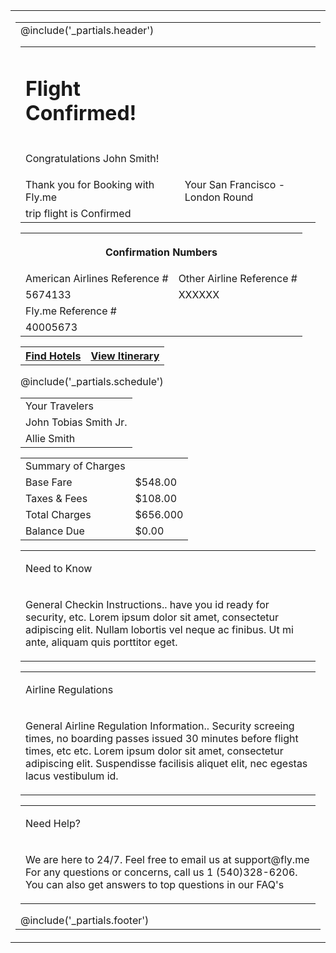<table class="wrapper w-full bg-grey-light all-font-sans" cellpadding="0" cellspacing="0" lang="{{ $page->language ?? 'en' }}" role="presentation">
  <tr>
    <td class="sm-w-full py-48" align="center">
      <table class="w-600 sm-w-full" cellpadding="0" cellspacing="0" role="presentation">
        <tr>
          <td align="left" class="px-24">
            @include('_partials.header')
            <table class="w-full bg-white rounded-sm shadow" cellpadding="0" cellspacing="0" role="presentation">
            	<tr>
            		<td class="pl-16 all-py-8">
	            		<h1 class="text-primary"> Flight Confirmed!</h1>
	            	</td>
            	</tr>
            	<tr>
            		<td class="pl-16 text-grey-darkest">
	            		<p class="m-0 text-left text-sm font-semibold"> Congratulations John Smith! </p>
	            	</td>
            	</tr>
            	<tr>
            		<td class="pl-16 pt-16">
	            		<span class="text-primary text-base font-semibold"> Thank you for Booking with Fly.me </span>
	            	</td>
	            	<td class="pr-16 pt-16 grey-color">
	            		<span> Your San Francisco - London Round</span>
	            	</td>
	            </tr>
	            <tr>
	            	<td class="pb-20 pl-16 pt-4 grey-color">
	            		<span> trip flight is Confirmed </span>
	            	</td>
            	</tr>
            </table>
            <table class="w-full pb-24 bg-white confirmation_numbers" cellpadding="0" cellspacing="0" role="presentation">
              <tbody class="grey_wrapper_table">
                <tr>
                  <th COLSPAN=2 class="pl-12">
                    <p class="text-primary text-left text-base font-semibold"> Confirmation Numbers </p>
                  </th>
                </tr>
                <tr>
                  <td>
                    <span class="pl-16 m-0 text-sm font-semibold text-grey-darkest"> American Airlines Reference # </span>
                  </td>
                  <td>
                    <span class="pr-16 m-0 text-sm font-semibold text-grey-darkest"> Other Airline Reference #</span>
                  </td>
                </tr>
                <tr>
                  <td class="pl-16 pt-8">
                    <span class="text-primary m-0 text-base"> 5674133</span>
                  </td>
                  <td class="pt-8 pr-16">
                    <span class="pr-16 m-0 text-primary m-0 text-base"> XXXXXX </span>
                  </td>
                </tr>
                <tr>
                  <td class="pl-16 pt-16 text-grey-darkest">
                    <span class="pr-8 m-0 text-sm font-semibold"> Fly.me Reference #</span>
                  </td>
                </tr>
                <tr>
                  <td class="pl-16 pt-8 pb-16">
                    <span class="text-primary">40005673</span>
                  </td>
                </tr>
              </tbody>
            </table>
            <table class="w-full bg-white" cellpadding="0" cellspacing="0" role="presentation">
              <tr>
                <th class="bg-blue all-hover-bg-blue-dark rounded-full" style="mso-padding-alt: 7px 64px 14px;">
                  <a href="#" class="text-white inline-block text-base leading-full py-14 px-48 no-underline">Find Hotels</a>
                </th>
                <th class="bg-white all-hover-bg-white border-2 border-blue rounded-full" style="mso-padding-alt: 7px 64px 14px;">
                  <a href="#" class="text-blue inline-block text-base leading-full py-14 px-48 no-underline">View Itinerary</a>
                </th>
              </tr>
            </table>
            <!-- Buttons Ended -->
            @include('_partials.schedule')
            <!-- Your Traverler Started -->
            <table class="w-full bg-white confirmation_numbers pt-32" cellpadding="0" cellspacing="0" role="presentation">
              <tbody class="grey_wrapper_table">
                <tr>
                  <td class="pt-12 pl-16 h-20 text-left text-xl text-primary"> Your Travelers </td>
                </tr>
                <tr>
                  <td class="pt-12 pl-16 grey-color"> <span>John Tobias Smith Jr.</span></td>
                </tr>
                <tr>
                  <td class="pt-12 pb-16 pl-16 grey-color"> <span>Allie Smith</span> </td>
                </tr>
              </tbody>
            </table>
            <!-- Your Traverler Ended -->
            <!-- Summary of Charges Started -->
            <table class="w-full bg-white confirmation_numbers pt-32" cellpadding="0" cellspacing="0" role="presentation">
              <tbody class="grey_wrapper_table">
                <tr>
                  <td class="pt-12 pb-12 pl-16 m-0 leading-20 h-20 text-left text-xl text-primary"> Summary of Charges </td>
                </tr>
                <tr class="flex justify-between">
                  <td>
                    <span class="pl-16 m-0 h-14 text-left text-sm grey-color">Base Fare</span>
                  </td>
                  <td>
                    <span class="m-0 pr-16 h-14 text-right text-sm grey-color">$548.00</span>
                  </td>
                </tr>
                <tr class="pl-16 flex justify-between">
                  <td>
                    <span class="m-0 h-14 text-left text-sm grey-color">Taxes & Fees</span>
                  </td>
                  <td>
                    <span class="m-0 h-14 pr-16 text-right text-sm grey-color">$108.00</span>
                  </td>
                </tr>
                <tr class="pl-16 flex justify-between pt-20">
                  <td>
                    <span class="m-0 h-14 text-left text-sm font-bold grey-color">Total Charges</span>
                  </td>
                  <td> <span class="m-0 h-14 pr-16 text-right font-bold text-sm grey-color">$656.000</span></td>
                </tr>
                <tr class="pl-16 mb-16 flex justify-between">
                  <td> <span class="m-0 h-14 font-bold text-left text-sm grey-color">Balance Due</span></td>
                  <td> <span class="m-0 h-14 pr-16 font-bold text-right text-sm grey-color">$0.00</span> </td>
                </tr>
              </tbody>
            </table>
            <!-- Summary of Charges Ended -->
            <table class="w-full pt-24 bg-white rounded-sm shadow" cellpadding="0" cellspacing="0" role="presentation">
            	<tr>
            		<td class="pl-32 m-0">
	            		<p class="text-lg font-bold text-primary mb-0"> Need to Know</p>
	            	</td>
            	</tr>
            	<tr>
            		<td class="pl-32 pr-32 grey-color">
	            		<p class="text-left text-base all-text-justify leading-20"> General Checkin Instructions.. have you id ready for security, etc. Lorem ipsum dolor sit amet, consectetur adipiscing elit. Nullam lobortis vel neque ac finibus. Ut mi ante, aliquam quis porttitor eget.</p>
	            	</td>
            	</tr>
            </table>
            <table class="w-full pt-12 bg-white rounded-sm shadow" cellpadding="0" cellspacing="0" role="presentation">
            	<tr>
            		<td class="pl-32 m-0">
	            		<p class="text-lg font-bold text-primary mb-0"> Airline Regulations</p>
	            	</td>
            	</tr>
            	<tr>
            		<td class="pl-32 pr-32 grey-color">
	            		<p class="text-left text-base all-text-justify leading-20"> General Airline Regulation Information.. Security screeing times, no boarding passes issued 30 minutes before flight times, etc etc. Lorem ipsum dolor sit amet, consectetur adipiscing elit. Suspendisse facilisis aliquet elit, nec egestas lacus vestibulum id.</p>
	            	</td>
            	</tr>
            </table>
            <table class="w-full pb-20 bg-white rounded-sm shadow" cellpadding="0" cellspacing="0" role="presentation">
              <tr>
                <td class="pl-32">
                  <p class="text-primary text-lg font-bold mb-0"> Need Help? </p>
                </td>
              </tr>
              <tr>
                <td class="pl-32 pr-32 grey-color">
                  <p class="text-left text-base all-text-justify leading-20"> We are here to 24/7. Feel free to email us at <span class="footer_link_color pr-8">support@fly.me</span> For any questions or concerns, call us 1 (540)328-6206. You can also get answers to top questions in our <span class="footer_link_color"> FAQ's </span></p>
                </td>
              </tr>
            </table>
            <!-- Footer Started -->
            @include('_partials.footer')
          </td>
        </tr>
      </table>
    </td>
  </tr>
</table>